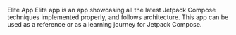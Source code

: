 
Elite App
Elite app is an app showcasing all the latest Jetpack Compose techniques implemented properly, and follows architecture.
This app can be used as a reference or as a learning journey for Jetpack Compose.
